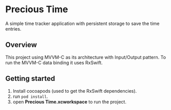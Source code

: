 # Precious Time
A simple time tracker application with persistent storage to save the time entries.

## Overview
This project using MVVM-C as its architecture with Input/Output pattern.
To run the MVVM-C data binding it uses RxSwift.

## Getting started
 1. Install cocoapods (used to get the RxSwift dependencies).
 2. run `pod install`.
 3. open **Precious Time.xcworkspace** to run the project.

